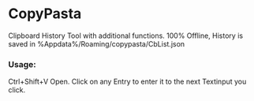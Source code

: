 # CopyPasta
Clipboard History Tool with additional functions.
100% Offline, History is saved in %Appdata%/Roaming/copypasta/CbList.json

### Usage:
Ctrl+Shift+V Open.
Click on any Entry to enter it to the next Textinput you click.

